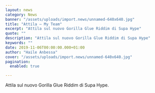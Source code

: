 ```yaml
---
layout: news
category: News
banner: "/assets/uploads/import.news/unnamed-640x640.jpg"
title: "Attila – My Team"
excerpt: "Attila sul nuovo Gorilla Glue Riddim di Supa Hype"
quote: ""
description: "Attila sul nuovo Gorilla Glue Riddim di Supa Hype"
keywords: ""
date: 2019-11-06T00:00:00.000+01:00
author: "Haile Anbessa"
cover: "/assets/uploads/import.news/unnamed-640x640.jpg"
pagination:
  enabled: true

---
```


Attila sul nuovo Gorilla Glue Riddim di Supa Hype.